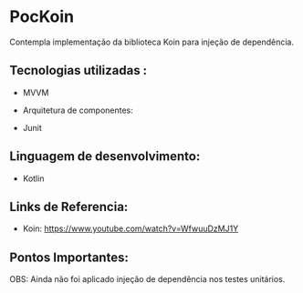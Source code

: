 # PocKoin

Contempla implementação da biblioteca Koin para injeção de dependência.

<h2> Tecnologias utilizadas :</h2>

- MVVM

- Arquitetura de componentes:

- Junit 

<h2>Linguagem de desenvolvimento:</h2>

- Kotlin


<h2>Links de Referencia:</h2>

- Koin: https://www.youtube.com/watch?v=WfwuuDzMJ1Y

<h2> Pontos Importantes: </h2>

<p> OBS: Ainda não foi aplicado injeção de dependência nos testes unitários.</p>
